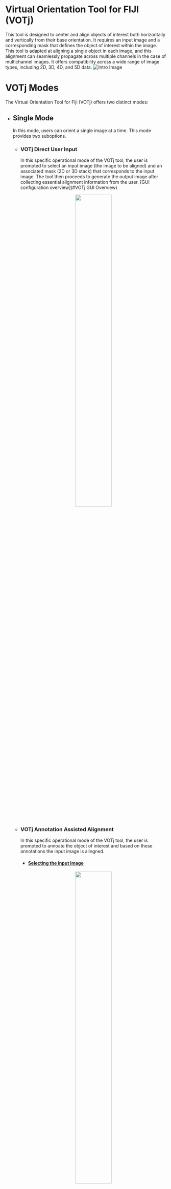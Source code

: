 # Virtual Orientation Tool for FIJI (VOTj)
This tool is designed to center and align objects of interest both horizontally and vertically from their base orientation. It requires an input image and a corresponding mask that defines the object of interest within the image.
This tool is adapted at aligning a single object in each image, and this alignment can seamlessly propagate across multiple channels in the case of multichannel images. 
It offers compatibility across a wide range of image types, including 2D, 3D, 4D, and 5D data.
![Intro Image](https://github.com/sankeert1999/Virtual_orienation_tool_FIJI/blob/main/VOT.png)


# VOTj Modes
The Virtual Orientation Tool for Fiji (VOTj) offers two distinct modes:
- ## Single Mode
  In this mode, users can orient a single image at a time. This mode provides two suboptions.
  - ### VOTj Direct User Input
    In this specific operational mode of the VOTj tool, the user is prompted to select an input image (the image to be aligned) and an associated mask (2D or 3D stack) that corresponds to       the input image. The tool then proceeds to generate the output image after collecting essential alignment information from the user.
    [GUI configuration overview](#VOTj GUI Overview)
    <p align="center">
    <img src="https://github.com/sankeert1999/Virtual_orienation_tool_FIJI/blob/main/VOT_input_image.png" width="50%" height="50%">
    </p>
  
  - ### VOTj Annotation Assisted Alignment
    In this specific operational mode of the VOTj tool, the user is prompted to annoate the object of interest and based on these annotations 
    the input image is alingned.
    - #### <ins> Selecting the input image </ins>
    <p align="center">
    <img src="https://github.com/sankeert1999/Virtual_orienation_tool_FIJI/blob/main/VOT_U_annot_1.png" width="50%" height="50%">
    </p>
      
    - #### <ins> Selecting the annotation mode </ins>
      User would be prompted with a window to select the annotation mode (only for images with dimensionality > 3).
      There are two annoation mode Single-Slice-Annotation and Multi-Slice-Annotation.
      - ##### **Single-Slice-Annotation**
        **Single-Slice-Annotation** is ideal when you want to align a single slice of your input image. This mode is useful in 
        various situations. For example, if you have a 3D stack with multiple Z slices and want to align the entire stack based 
        on a single annotated slice, this mode 
        allows you to annotate that specific slice (typically the most focused one).
      - ##### **Multi-Slice Annotation**
        **Multi-Slice-Annotation**, on the other hand, allows you to annotate multiple slices to achieve image alignment. This 
        mode is beneficial when your image data is more complex. For instance, if you have a 5D stack containing 3 channels, 10 
        slices, and 20 timepoints, choosing 
        **Multi-Slice-Annotation** lets you select both the channel and the slice number to annotate across all timepoints. The 
        tool then aligns the image based on this comprehensive annotation across the specified slices, ensuring precise 
        alignment even in complex 5D datasets.

      These two annotation modes provide you with the flexibility to align images efficiently based on your specific image 
      characteristics and alignment requirements. In essence, through annotation, you create a mask file that guides the 
      alignment process. To better understand how to design your mask according to your input,[consult the following table](https://github.com/sankeert1999/Virtual-orientation-tool-FIJI-VOTj/tree/main#select-the-mask),which          outlines the different mask files expected by the tool for various input image scenarios.
      <p align="center">
      <img src="https://github.com/sankeert1999/Virtual_orienation_tool_FIJI/blob/main/VOT_U_annot_2.png" width="50%" height="50%">
      </p>
      
    - #### <ins> Selecting appropriate Slice/Stack for annotation </ins>
      After selecting the appropriate annotation mode, the user will be prompted to choose the image or stack for annotation. Depending on 
      whether you've chosen **Single-Slice-Annotation** or **Multi-Slice-Annotation**, the tool will guide you accordingly. For instance, if 
      you have a 3D stack with multiple Z slices and opt for **Single-Slice-Annotation** mode, you will be prompted to select the specific Z 
      slice you wish to annotate.
      <p align="center">
      <img src="https://github.com/sankeert1999/Virtual_orienation_tool_FIJI/blob/main/VOT_U_annot_3.png" width="50%" height="50%">
      </p>

    - #### <ins> Annotating the object of interest </ins> 
      Once you've selected the image for annotation, the tool will present the image or stack for annotation, and the paintbrush tool will be 
      automatically activated with a white color. To adjust the brush width, simply double-click on the paintbrush tool icon. It's important 
      to note that drawing on the image before confirming the width will make the annotation permanent and irreversible.
      Here are some tips for effective annotation:
        - When marking the object of interest, ensure it covers the orientation you want to align.
        - Try to position the annotation somewhat centered on the object of interest.
        - For multi-slice annotation, aim for a consistent drawing that doesn't drastically change across the stack, particularly at the 
          centers."
      <p align="center">
      <img src="https://github.com/sankeert1999/Virtual_orienation_tool_FIJI/blob/main/VOT_U_annot_4.png" width="80%" height="80%">
      </p>

    - #### <ins> Configuring the VOTj panel </ins>
      Now, the user is prompted to select the alignment operation they need for their image.[GUI configuration overview](#VOTjGUIOverview)
      <p align="center">
      <img src="https://github.com/sankeert1999/Virtual_orienation_tool_FIJI/blob/main/VOT_U_annot_5.png" width="60%" height="60%">
      </p>

- ## Batch Mode
  Batch Mode allows users to batch process an entire folder of images. This mode provides three suboptions.
  - ### VOTj Batch Direct User Input
  - ### VOTj Batch Annotation Assisted Alignment
  - ### VOTj Batch Custom Macro


# VOTj GUI Overview

- ## Input Configuration
  - ### **Select the image** 
    Input image to be aligned (compatibile across a wide range of image types, including 2D, 3D, 4D, and 5D data.)
  - ### **Select the mask** 
    Corresponding mask file for the input image representing the object of interest within the image. The table below outlines the various scenarios in which this tool is compatible and the corresponding mask file expectations for the respective input files.
    | INPUT (C,Z,T) | INPUT IMAGE TYPE| Binary Mask | Output |
    |-----------------|-----------------|-----------------|-----------------|
    | C > 1, Z > 1, T > 1 |	5D | 2D/3D | HyperStack (5D) |
    | C > 1, Z > 1, T = 1 | 4D | 2D/3D | HyperStack (4D) |
    | C > 1, Z = 1, T = 1 |	3D | 2D | Stack (3D) |
    | C = 1, Z = 1, T = 1 |	2D | 2D | IMG (2D) |
    | C > 1, Z = 1, T > 1 |	4D | 2D/3D | HyperStack (4D) |
    | C = 1, Z = 1, T > 1 |	3D | 2D/3D | Stack (3D) |
    | C = 1, Z > 1, T > 1 |	4D | 2D/3D | HyperStack (4D) |
    | C = 1, Z > 1, T = 1 |	3D | 2D/3D | Stack (3D) |


- ## Object alignment settings
  - ### **Tasks**
    After selecting the corresponding images the next step is to selecte the task which you want to perform with this tool.
    <p align="center">
    <img src="https://github.com/sankeert1999/Virtual_orienation_tool_FIJI/blob/main/VOT_1.png" width="65%" height="65%">
    </p>

  - #### <ins> Move object to image-center </ins>
    This task involves recognizing the object of interest, and calculates its center, followed by aligning it to the image center.
  - #### <ins> Align object to desired orientation </ins>
    This task involves recognizing the object of interest, determines its center and base orientation, and then calculates the necessary rotation angle to align it with either the horizontal or vertical axis, as prompted by the user. The image is then rotated accordingly.
  - #### <ins> Center object and then align to orientation </ins>
    This task involves recognizing the object of interest, calculating its center, aligning the image to the center, determining the base orientation of the object, and calculating the rotation angle required to align it with the horizontal or vertical axis, as specified by the user. Subsequently, the image is rotated to achieve this alignment.
  - ### **Orientation**
    Desired orientation for aligning the object of interest. 
    - #### <ins> Horizontal </ins>
    - #### <ins> Vertical </ins>
    <p align="center">
    <img src="https://github.com/sankeert1999/Virtual_orienation_tool_FIJI/blob/main/VOT_2.png" width="35%" height="35%">
    </p>
    An illustrative image demonstrating the same sample object centered and aligned in two distinct orientations.


  - ### **Center of rotation**
    Users have the option to specify the rotation center. This feature proves valuable in scenarios when the **task is  rotation**. However, when the **task is centering** rotation becomes unnecessary, rendering this option redundant. Similarly, in cases of when the **task is centering+rotation**, where the object's center is aligned with the image center as the initial step, this option becomes redundant as well.  
    - #### <ins> Object center </ins>
    - #### <ins> Image center </ins>
  
  - ### **Alignment with object pointing to**
    This enables the user to configure the polarity of object of interest, allowing users to define the object's pointing direction. For asymmetrical objects, like a fish with a distinct head and tail, users can specify the desired orientation. For instance, if annotating, marking the head introduces asymmetry, and the tool aligns the object accordingly.
    - #### <ins> Any </ins>
    - #### <ins> Left (for horizontal)/Top (for vertical) </ins>
    - #### <ins> Right (for horizontal)/Bottom (for vertical) </ins>

  - ### **Fill background with**
    This enables the user to customize the background color by choosing from three options: black, white, and mean. The background color is applied to the alignment operation, and the user's selected color determines the background hue. The "mean" option utilizes the mean intensity of the image to fill the background, offering a unique approach to color customization based on the overall image intensity.
    - #### <ins> Black </ins>
    - #### <ins> White </ins>
    - #### <ins> Mean </ins>

- ## Additional options

  - ### **Enlarge image**
    User have the option to enalrge the output image, enlarging the image serves the purpose by minimizing potential loss of critical information around the surrounding area near object of interest.
    <p align="center">
    <img src="https://github.com/sankeert1999/Virtual_orienation_tool_FIJI/blob/main/VOT_3.png" width="40%" height="40%">
    </p>
  
  - ### **Log File Output**
    Users can choose to generate a log file, including the center coordinates and orientation angle of the detected object.The orientation angle is the smallest angle needed to align the object with the user-defined axis, whether vertical or horizontal. This feature provides users with detailed insights into the processing results for enhanced analysis and documentation.  
   
- ## Output configuration
    Exclusive for batch mode
    - ### **Save processed images/masks to**
      Users are prompted to provide the corresponding directory information indicating where they would like to save the output files generated.
    - ### **Save images in format**
      Users can choose the desired image format for saving the output image, with available options including TIFF (tif, tiff), JPEG (jpg, jpeg), PNG (png), and BMP (bmp).
    - ### **Save mask file**
      Users can simply check or uncheck a checkbox to indicate their preference for saving the mask file. If selected, the masks are stored in a folder named **Mask_VOTj** within the 
      specified 
      output directory in the option **Save processed images/masks to**.
    - ### **Save masks in format**
      Users can choose the desired image format for saving the masks, with available options including TIFF (tif, tiff), JPEG (jpg, jpeg), PNG (png), and BMP (bmp).


     



